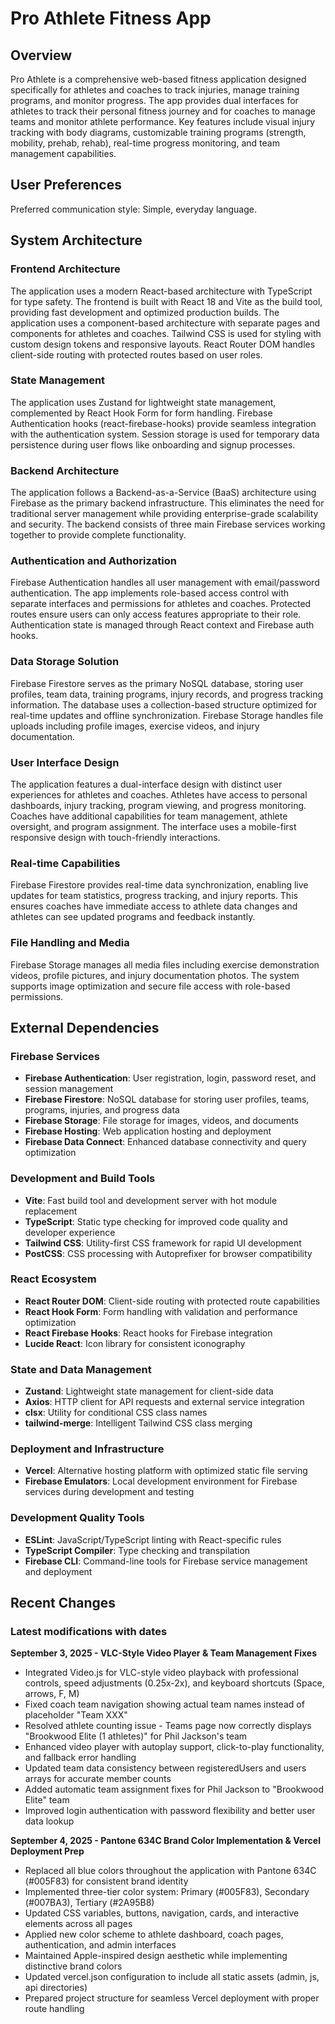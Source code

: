# Pro Athlete Fitness App

## Overview

Pro Athlete is a comprehensive web-based fitness application designed specifically for athletes and coaches to track injuries, manage training programs, and monitor progress. The app provides dual interfaces for athletes to track their personal fitness journey and for coaches to manage teams and monitor athlete performance. Key features include visual injury tracking with body diagrams, customizable training programs (strength, mobility, prehab, rehab), real-time progress monitoring, and team management capabilities.

## User Preferences

Preferred communication style: Simple, everyday language.

## System Architecture

### Frontend Architecture
The application uses a modern React-based architecture with TypeScript for type safety. The frontend is built with React 18 and Vite as the build tool, providing fast development and optimized production builds. The application uses a component-based architecture with separate pages and components for athletes and coaches. Tailwind CSS is used for styling with custom design tokens and responsive layouts. React Router DOM handles client-side routing with protected routes based on user roles.

### State Management
The application uses Zustand for lightweight state management, complemented by React Hook Form for form handling. Firebase Authentication hooks (react-firebase-hooks) provide seamless integration with the authentication system. Session storage is used for temporary data persistence during user flows like onboarding and signup processes.

### Backend Architecture
The application follows a Backend-as-a-Service (BaaS) architecture using Firebase as the primary backend infrastructure. This eliminates the need for traditional server management while providing enterprise-grade scalability and security. The backend consists of three main Firebase services working together to provide complete functionality.

### Authentication and Authorization
Firebase Authentication handles all user management with email/password authentication. The app implements role-based access control with separate interfaces and permissions for athletes and coaches. Protected routes ensure users can only access features appropriate to their role. Authentication state is managed through React context and Firebase auth hooks.

### Data Storage Solution
Firebase Firestore serves as the primary NoSQL database, storing user profiles, team data, training programs, injury records, and progress tracking information. The database uses a collection-based structure optimized for real-time updates and offline synchronization. Firebase Storage handles file uploads including profile images, exercise videos, and injury documentation.

### User Interface Design
The application features a dual-interface design with distinct user experiences for athletes and coaches. Athletes have access to personal dashboards, injury tracking, program viewing, and progress monitoring. Coaches have additional capabilities for team management, athlete oversight, and program assignment. The interface uses a mobile-first responsive design with touch-friendly interactions.

### Real-time Capabilities
Firebase Firestore provides real-time data synchronization, enabling live updates for team statistics, progress tracking, and injury reports. This ensures coaches have immediate access to athlete data changes and athletes can see updated programs and feedback instantly.

### File Handling and Media
Firebase Storage manages all media files including exercise demonstration videos, profile pictures, and injury documentation photos. The system supports image optimization and secure file access with role-based permissions.

## External Dependencies

### Firebase Services
- **Firebase Authentication**: User registration, login, password reset, and session management
- **Firebase Firestore**: NoSQL database for storing user profiles, teams, programs, injuries, and progress data
- **Firebase Storage**: File storage for images, videos, and documents
- **Firebase Hosting**: Web application hosting and deployment
- **Firebase Data Connect**: Enhanced database connectivity and query optimization

### Development and Build Tools
- **Vite**: Fast build tool and development server with hot module replacement
- **TypeScript**: Static type checking for improved code quality and developer experience
- **Tailwind CSS**: Utility-first CSS framework for rapid UI development
- **PostCSS**: CSS processing with Autoprefixer for browser compatibility

### React Ecosystem
- **React Router DOM**: Client-side routing with protected route capabilities
- **React Hook Form**: Form handling with validation and performance optimization
- **React Firebase Hooks**: React hooks for Firebase integration
- **Lucide React**: Icon library for consistent iconography

### State and Data Management
- **Zustand**: Lightweight state management for client-side data
- **Axios**: HTTP client for API requests and external service integration
- **clsx**: Utility for conditional CSS class names
- **tailwind-merge**: Intelligent Tailwind CSS class merging

### Deployment and Infrastructure
- **Vercel**: Alternative hosting platform with optimized static file serving
- **Firebase Emulators**: Local development environment for Firebase services during development and testing

### Development Quality Tools
- **ESLint**: JavaScript/TypeScript linting with React-specific rules
- **TypeScript Compiler**: Type checking and transpilation
- **Firebase CLI**: Command-line tools for Firebase service management and deployment

## Recent Changes

### Latest modifications with dates

**September 3, 2025 - VLC-Style Video Player & Team Management Fixes**
- Integrated Video.js for VLC-style video playback with professional controls, speed adjustments (0.25x-2x), and keyboard shortcuts (Space, arrows, F, M)
- Fixed coach team navigation showing actual team names instead of placeholder "Team XXX" 
- Resolved athlete counting issue - Teams page now correctly displays "Brookwood Elite (1 athletes)" for Phil Jackson's team
- Enhanced video player with autoplay support, click-to-play functionality, and fallback error handling
- Updated team data consistency between registeredUsers and users arrays for accurate member counts
- Added automatic team assignment fixes for Phil Jackson to "Brookwood Elite" team
- Improved login authentication with password flexibility and better user data lookup

**September 4, 2025 - Pantone 634C Brand Color Implementation & Vercel Deployment Prep**
- Replaced all blue colors throughout the application with Pantone 634C (#005F83) for consistent brand identity
- Implemented three-tier color system: Primary (#005F83), Secondary (#007BA3), Tertiary (#2A95B8)
- Updated CSS variables, buttons, navigation, cards, and interactive elements across all pages
- Applied new color scheme to athlete dashboard, coach pages, authentication, and admin interfaces
- Maintained Apple-inspired design aesthetic while implementing distinctive brand colors
- Updated vercel.json configuration to include all static assets (admin, js, api directories)
- Prepared project structure for seamless Vercel deployment with proper route handling